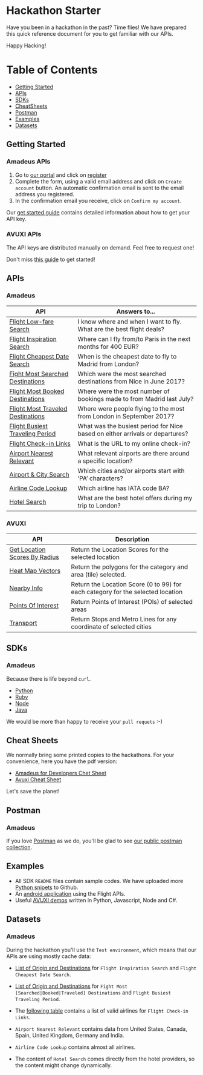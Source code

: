 # Hackathon Starter

Have you been in a hackathon in the past? Time flies! We have prepared this quick reference document for you to get familiar with our APIs.

Happy Hacking!

# Table of Contents

- [Getting Started](#getting-started)
- [APIs](#apis)
- [SDKs](#sdks)
- [CheatSheets](#cheatsheets)
- [Postman](#postman)
- [Examples](#examples)
- [Datasets](#datasets)

## Getting Started

### Amadeus APIs

1. Go to [our portal](https://developers.amadeus.com) and click on [register](https://developers.amadeus.com/create-account)
2. Complete the form, using a valid email address and click on `Create account` button. An automatic confirmation email is sent to the email address you registered.
3. In the confirmation email you receive, click on `Confirm my account`.

Our [get started guide](https://github.com/amadeus4dev/developer-guides/blob/master/guides/getstarted.md) contains detailed information about how to get your API key.

### AVUXI APIs

The API keys are distributed manually on demand. Feel free to request one!

Don't miss [this guide](https://admin.avuxi.com/api) to get started!

## APIs 

### Amadeus

| API | Answers to...                                                                |
| ----------------------------------------------- | ---------------------------------------------------------------------------- |
| [Flight Low-fare Search](https://developers.amadeus.com/self-service/category/203/api-doc/4/api-docs-and-example/10002) | I know where and when I want to fly. What are the best flight deals? |
| [Flight Inspiration Search](https://developers.amadeus.com/self-service/category/203/api-doc/3/api-docs-and-example/10001) | Where can I fly from/to Paris in the next months for 400 EUR? |
| [Flight Cheapest Date Search](https://developers.amadeus.com/self-service/category/203/api-doc/5/api-docs-and-example/10003) | When is the cheapest date to fly to Madrid from London? |
| [Fight Most Searched Destinations](https://developers.amadeus.com/self-service/category/203/api-doc/6/api-docs-and-example/10004) | Which were the most searched destinations from Nice in June 2017?            |
| [Flight Most Booked Destinations](https://developers.amadeus.com/self-service/category/203/api-doc/27/api-docs-and-example/10011) | Where were the most number of bookings made to from Madrid last July?        |
| [Flight Most Traveled Destinations](https://developers.amadeus.com/self-service/category/203/api-doc/7/api-docs-and-example/10005) | Where were people flying to the most from London in September 2017?          |
| [Flight Busiest Traveling Period](https://developers.amadeus.com/self-service/category/203/api-doc/28/api-docs-and-example/10012) | What was the busiest period for Nice based on either arrivals or departures? |
| [Flight Check-in Links](https://developers.amadeus.com/self-service/category/203/api-doc/8/api-docs-and-example/10006) | What is the URL to my online check-in?                                       |
| [Airport Nearest Relevant](https://developers.amadeus.com/self-service/category/203/api-doc/9/api-docs-and-example/10007) | What relevant airports are there around a specific location?                 |
| [Airport & City Search](https://developers.amadeus.com/self-service/category/203/api-doc/10/api-docs-and-example/10008) | Which cities and/or airports start with ‘PA’ characters?                     |
| [Airline Code Lookup](https://developers.amadeus.com/self-service/category/203/api-doc/26/api-docs-and-example/10010) | Which airline has IATA code BA?                                              |
| [Hotel Search](https://developers.amadeus.com/self-service/category/207/api-doc/11/api-docs-and-example/10009) | What are the best hotel offers during my trip to London?   |

### AVUXI

| API | Description                                                                     |
| ----------------------------- | ------------------------------------------------------------------------------- |
| [Get Location Scores By Radius](https://admin.avuxi.com/api) | Return the Location Scores for the selected location                            |
| [Heat Map Vectors](https://admin.avuxi.com/api)      | Return the polygons for the category and area (tile) selected.                  |
| [Nearby Info](https://admin.avuxi.com/api) | Return the Location Score (0 to 99) for each category for the selected location | 
| [Points Of Interest](https://admin.avuxi.com/api)  | Return Points of Interest (POIs) of selected areas                              |
| [Transport](https://admin.avuxi.com/api) | Return Stops and Metro Lines for any coordinate of selected cities              |

## SDKs

### Amadeus

Because there is life beyond `curl`.

- [Python](https://github.com/amadeus4dev/amadeus-python)
- [Ruby](https://github.com/amadeus4dev/amadeus-ruby)
- [Node](https://github.com/amadeus4dev/amadeus-node)
- [Java](https://github.com/amadeus4dev/amadeus-java)

We would be more than happy to receive your `pull requets` :-)

## Cheat Sheets

We normally bring some printed copies to the hackathons. For your convenience, here you have the pdf version:

- [Amadeus for Developers Chet Sheet](https://github.com/amadeus4dev/hackathon-starter/blob/master/cheatsheets/amadeus4dev.pdf)
- [Avuxi Cheat Sheet](https://github.com/amadeus4dev/hackathon-starter/blob/master/cheatsheets/avuxi.pdf)

Let's save the planet!

## Postman

### Amadeus

If you love [Postman](https://www.getpostman.com/) as we do, you'll be glad to see [our public postman collection](https://documenter.getpostman.com/view/2672636/RWEcPfuJ).

## Examples

- All SDK `README` files contain sample codes. We have uploaded more [Python snipets](https://github.com/amadeus4dev/samples-python) to Github.
- An [android application](https://github.com/amadeus4dev/android-example) using the Flight APIs.
- Useful [AVUXI demos](https://github.com/avuxi/AVAPIDataExamples) written in Python, Javascript, Node and C#.

## Datasets

### Amadeus

During the hackathon you'll use the `Test environment`, which means that our APIs are using mostly cache data:

- [List of Origin and Destinations](https://github.com/amadeus4dev/hackathon-starter/blob/master/datasets/flightsearch.md) for `Flight Inspiration Search` and `Flight Cheapest Date Search`.

- [List of Origin and Destinations](https://github.com/amadeus4dev/hackathon-starter/blob/master/datasets/ti.md) for `Fight Most [Searched|Booked|Traveled] Destinations` and `Flight Busiest Traveling Period`.

- The [following table](https://github.com/amadeus4dev/hackathon-starter/blob/master/datasets/checkinlinks.md) contains a list of valid airlines for `Flight Check-in Links`.

- `Airport Nearest Relevant` contains data from United States, Canada, Spain, United Kingdom, Germany and India.

- `Airline Code Lookup` contains almost all airlines.

- The content of `Hotel Search` comes directly from the hotel providers, so the content might change dynamically.

